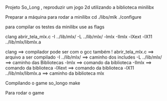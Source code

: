 Projeto So_Long , reproduzir um jogo 2d utilizando a biblioteca minilibx

Preparar a máquina para rodar a minilibx
cd ./libs/mlk
./configure


para compilar os testes da minilibx use as flags

clang abrir_tela_mlx.c  -I ../lib/mlx/ -L ../lib/mlx/ -lmlx -Ilmlx -lXext -lX11 ../lib/mlx/libmlx.a

clang ==> compilador pode ser com o gcc também !
abrir_tela_mlx.c  ==> arquivo a ser compilado
-I ../lib/mlx/   ==> caminho dos includes
-L ../lib/mlx/   ==> caminho das Bibliotecas
-lmlx ==> comando da biblioteca
-Ilmlx ==> comando da biblioteca
-lXext ==> comando da biblioteca
-lX11 ../lib/mlx/libmlx.a  ==> caminho da biblioteca mlx

Compilando o game so_longo
make

Para rodar o game

